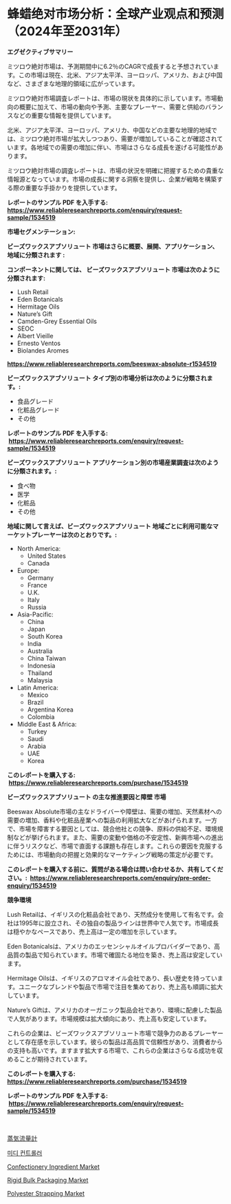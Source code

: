 <p><h1>蜂蜡绝对市场分析：全球产业观点和预测（2024年至2031年）</h1></p><p><strong>エグゼクティブサマリー</strong></p>
<p><p>ミツロウ絶対市場は、予測期間中に6.2％のCAGRで成長すると予想されています。この市場は現在、北米、アジア太平洋、ヨーロッパ、アメリカ、および中国など、さまざまな地理的領域に広がっています。</p><p>ミツロウ絶対市場調査レポートは、市場の現状を具体的に示しています。市場動向の概要に加えて、市場の動向や予測、主要なプレーヤー、需要と供給のバランスなどの重要な情報を提供しています。</p><p>北米、アジア太平洋、ヨーロッパ、アメリカ、中国などの主要な地理的地域では、ミツロウ絶対市場が拡大しつつあり、需要が増加していることが確認されています。各地域での需要の増加に伴い、市場はさらなる成長を遂げる可能性があります。</p><p>ミツロウ絶対市場の調査レポートは、市場の状況を明確に把握するための貴重な情報源となっています。市場の成長に関する洞察を提供し、企業が戦略を構築する際の重要な手掛かりを提供しています。</p></p>
<p><strong>レポートのサンプル PDF を入手する: <a href="https://www.reliableresearchreports.com/enquiry/request-sample/1534519">https://www.reliableresearchreports.com/enquiry/request-sample/1534519</a></strong></p>
<p><strong>市場セグメンテーション:</strong></p>
<p><strong> ビーズワックスアブソリュート 市場はさらに概要、展開、アプリケーション、地域に分類されます :</strong></p>
<p><strong>コンポーネントに関しては、 ビーズワックスアブソリュート 市場は次のように分類されます: &nbsp;</strong></p>
<p><ul><li>Lush Retail</li><li>Eden Botanicals</li><li>Hermitage Oils</li><li>Nature’s Gift</li><li>Camden-Grey Essential Oils</li><li>SEOC</li><li>Albert Vieille</li><li>Ernesto Ventos</li><li>Biolandes Aromes</li></ul></p>
<p><strong><a href="https://www.reliableresearchreports.com/beeswax-absolute-r1534519">https://www.reliableresearchreports.com/beeswax-absolute-r1534519</a></strong></p>
<p><strong> ビーズワックスアブソリュート タイプ別の市場分析は次のように分類されます。:</strong></p>
<p><ul><li>食品グレード</li><li>化粧品グレード</li><li>その他</li></ul></p>
<p><strong>レポートのサンプル PDF を入手する: &nbsp;<a href="https://www.reliableresearchreports.com/enquiry/request-sample/1534519">https://www.reliableresearchreports.com/enquiry/request-sample/1534519</a></strong></p>
<p><strong> ビーズワックスアブソリュート アプリケーション別の市場産業調査は次のように分類されます。:</strong></p>
<p><ul><li>食べ物</li><li>医学</li><li>化粧品</li><li>その他</li></ul></p>
<p><strong>地域に関して言えば、ビーズワックスアブソリュート 地域ごとに利用可能なマーケットプレーヤーは次のとおりです。:</strong></p>
<p><ul>
    <li>
        North America:
        <ul>
            <li>United States</li>
            <li>Canada</li>
        </ul>
    </li>
    <li>
        Europe:
        <ul>
            <li>Germany</li>
            <li>France</li>
            <li>U.K.</li>
            <li>Italy</li>
            <li>Russia</li>
        </ul>
    </li>
    <li>
        Asia-Pacific:
        <ul>
            <li>China</li>
            <li>Japan</li>
            <li>South Korea</li>
            <li>India</li>
            <li>Australia</li>
            <li>China Taiwan</li>
            <li>Indonesia</li>
            <li>Thailand</li>
            <li>Malaysia</li>
        </ul>
    </li>
    <li>
        Latin America:
        <ul>
            <li>Mexico</li>
            <li>Brazil</li>
            <li>Argentina Korea</li>
            <li>Colombia</li>
        </ul>
    </li>
    <li>
        Middle East & Africa:
        <ul>
            <li>Turkey</li>
            <li>Saudi</li>
            <li>Arabia</li>
            <li>UAE</li>
            <li>Korea</li>
        </ul>
    </li>
    </ul></p>
<p><strong>このレポートを購入する: &nbsp;<a href="https://www.reliableresearchreports.com/purchase/1534519">https://www.reliableresearchreports.com/purchase/1534519</a></strong></p>
<p><strong>ビーズワックスアブソリュート の主な推進要因と障壁 市場</strong></p>
<p><p>Beeswax Absolute市場の主なドライバーや障壁は、需要の増加、天然素材への需要の増加、香料や化粧品産業への製品の利用拡大などがあげられます。一方で、市場を障害する要因としては、競合他社との競争、原料の供給不足、環境規制などが挙げられます。また、需要の変動や価格の不安定性、新興市場への進出に伴うリスクなど、市場で直面する課題も存在します。これらの要因を克服するためには、市場動向の把握と効果的なマーケティング戦略の策定が必要です。</p></p>
<p><strong>このレポートを購入する前に、質問がある場合は問い合わせるか、共有してください。:&nbsp; <a href="https://www.reliableresearchreports.com/enquiry/pre-order-enquiry/1534519">https://www.reliableresearchreports.com/enquiry/pre-order-enquiry/1534519</a></strong></p>
<p><strong>競争環境</strong></p>
<p><p>Lush Retailは、イギリスの化粧品会社であり、天然成分を使用して有名です。会社は1995年に設立され、その独自の製品ラインは世界中で人気です。市場成長は穏やかなペースであり、売上高は一定の増加を示しています。</p><p>Eden Botanicalsは、アメリカのエッセンシャルオイルプロバイダーであり、高品質の製品で知られています。市場で確固たる地位を築き、売上高は安定しています。</p><p>Hermitage Oilsは、イギリスのアロマオイル会社であり、長い歴史を持っています。ユニークなブレンドや製品で市場で注目を集めており、売上高も順調に拡大しています。</p><p>Nature’s Giftは、アメリカのオーガニック製品会社であり、環境に配慮した製品で人気があります。市場規模は拡大傾向にあり、売上高も安定しています。</p><p>これらの企業は、ビーズワックスアブソリュート市場で競争力のあるプレーヤーとして存在感を示しています。彼らの製品は高品質で信頼性があり、消費者からの支持も高いです。ますます拡大する市場で、これらの企業はさらなる成功を収めることが期待されています。</p></p>
<p><strong>このレポートを購入する: &nbsp; <a href="https://www.reliableresearchreports.com/purchase/1534519">https://www.reliableresearchreports.com/purchase/1534519</a></strong></p>
<p><strong>レポートのサンプル PDF を入手する: &nbsp;<a href="https://www.reliableresearchreports.com/enquiry/request-sample/1534519">https://www.reliableresearchreports.com/enquiry/request-sample/1534519</a></strong><strong></strong></p>
<p>&nbsp;</p>
<p><p><a href="https://github.com/MosesSpinka1914/Market-Research-Report-List-1/blob/main/523892818097.md">蒸気流量計</a></p><p><a href="https://medium.com/@sybleferry/midi-%EC%BB%A8%ED%8A%B8%EB%A1%A4%EB%9F%AC-%EC%8B%9C%EC%9E%A5-%EB%8F%99%ED%96%A5-%EB%B0%8F-%EC%8B%9C%EC%9E%A5-%EB%B6%84%EC%84%9D%EC%9D%80-2024-2031%EB%85%84%EC%9D%84-%EB%8C%80%EC%83%81%EC%9C%BC%EB%A1%9C-%EC%98%88%EC%B8%A1%EB%90%A9%EB%8B%88%EB%8B%A4-f7e1fe51e863">미디 컨트롤러</a></p><p><a href="https://github.com/nicholepatriciadoylenwnrjr0/Market-Research-Report-List-1/blob/main/confectionery-ingredient-market.md">Confectionery Ingredient Market</a></p><p><a href="https://issuu.com/reportprime-2/docs/rigid-bulk-packaging-market-size-2030.pptx">Rigid Bulk Packaging Market</a></p><p><a href="https://issuu.com/reportprime-2/docs/polyester-strapping-market-size-2030.pptx">Polyester Strapping Market</a></p></p>